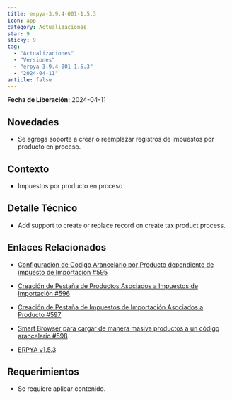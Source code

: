 ```yaml
---
title: erpya-3.9.4-001-1.5.3
icon: app
category: Actualizaciones
star: 9
sticky: 9
tag:
  - "Actualizaciones"
  - "Versiones"
  - "erpya-3.9.4-001-1.5.3"
  - "2024-04-11"
article: false
---
```


**Fecha de Liberación:** 2024-04-11

## Novedades

- Se agrega soporte a crear o reemplazar registros de impuestos por producto en proceso.

## Contexto

- Impuestos por producto en proceso

## Detalle Técnico

- Add support to create or replace record on create tax product process.

## Enlaces Relacionados

- [Configuración de Codigo Arancelario por Producto dependiente de impuesto de Importacion #595](https://github.com/erpcya/Control-PROSEIN/issues/595)
- [Creación de Pestaña de Productos Asociados a Impuestos de Importación #596](https://github.com/erpcya/Control-PROSEIN/issues/596)
- [Creación de Pestaña de Impuestos de Importación Asociados a Producto #597](https://github.com/erpcya/Control-PROSEIN/issues/597)
- [Smart Browser para cargar de manera masiva productos a un código arancelario #598](https://github.com/erpcya/Control-PROSEIN/issues/598)

- [ERPYA v1.5.3](https://github.com/erpya/adempiere_patch_zk/releases/tag/1.5.3)

## Requerimientos

- Se requiere aplicar contenido.

